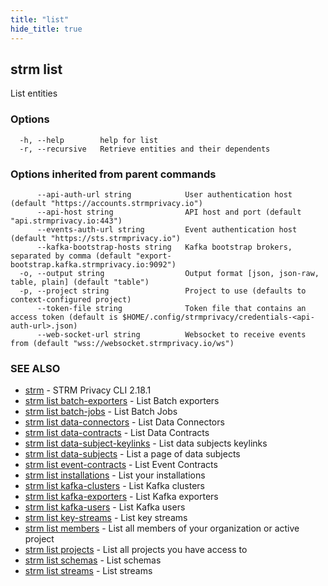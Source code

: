 ```yaml
---
title: "list"
hide_title: true
---
```

## strm list

List entities

### Options

```
  -h, --help        help for list
  -r, --recursive   Retrieve entities and their dependents
```

### Options inherited from parent commands

```
      --api-auth-url string            User authentication host (default "https://accounts.strmprivacy.io")
      --api-host string                API host and port (default "api.strmprivacy.io:443")
      --events-auth-url string         Event authentication host (default "https://sts.strmprivacy.io")
      --kafka-bootstrap-hosts string   Kafka bootstrap brokers, separated by comma (default "export-bootstrap.kafka.strmprivacy.io:9092")
  -o, --output string                  Output format [json, json-raw, table, plain] (default "table")
  -p, --project string                 Project to use (defaults to context-configured project)
      --token-file string              Token file that contains an access token (default is $HOME/.config/strmprivacy/credentials-<api-auth-url>.json)
      --web-socket-url string          Websocket to receive events from (default "wss://websocket.strmprivacy.io/ws")
```

### SEE ALSO

* [strm](docs/04-reference/01-cli-reference/strm/index.md)	 - STRM Privacy CLI 2.18.1
* [strm list batch-exporters](docs/04-reference/01-cli-reference/strm/list/batch-exporters.md)	 - List Batch exporters
* [strm list batch-jobs](docs/04-reference/01-cli-reference/strm/list/batch-jobs.md)	 - List Batch Jobs
* [strm list data-connectors](docs/04-reference/01-cli-reference/strm/list/data-connectors.md)	 - List Data Connectors
* [strm list data-contracts](docs/04-reference/01-cli-reference/strm/list/data-contracts.md)	 - List Data Contracts
* [strm list data-subject-keylinks](docs/04-reference/01-cli-reference/strm/list/data-subject-keylinks.md)	 - List data subjects keylinks
* [strm list data-subjects](docs/04-reference/01-cli-reference/strm/list/data-subjects.md)	 - List a page of data subjects
* [strm list event-contracts](docs/04-reference/01-cli-reference/strm/list/event-contracts.md)	 - List Event Contracts
* [strm list installations](docs/04-reference/01-cli-reference/strm/list/installations.md)	 - List your installations
* [strm list kafka-clusters](docs/04-reference/01-cli-reference/strm/list/kafka-clusters.md)	 - List Kafka clusters
* [strm list kafka-exporters](docs/04-reference/01-cli-reference/strm/list/kafka-exporters.md)	 - List Kafka exporters
* [strm list kafka-users](docs/04-reference/01-cli-reference/strm/list/kafka-users.md)	 - List Kafka users
* [strm list key-streams](docs/04-reference/01-cli-reference/strm/list/key-streams.md)	 - List key streams
* [strm list members](docs/04-reference/01-cli-reference/strm/list/members.md)	 - List all members of your organization or active project
* [strm list projects](docs/04-reference/01-cli-reference/strm/list/projects.md)	 - List all projects you have access to
* [strm list schemas](docs/04-reference/01-cli-reference/strm/list/schemas.md)	 - List schemas
* [strm list streams](docs/04-reference/01-cli-reference/strm/list/streams.md)	 - List streams

